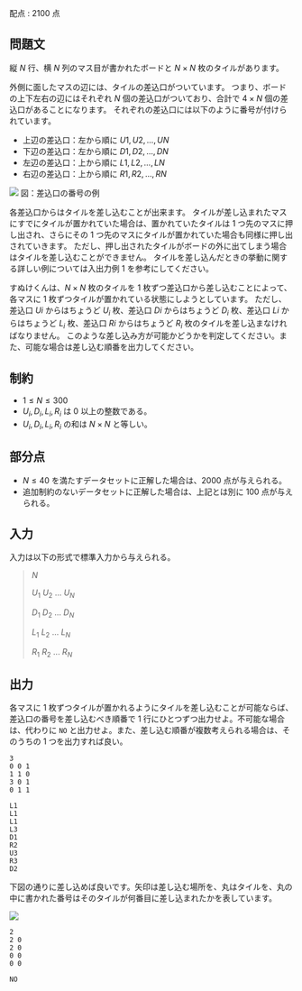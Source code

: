 配点 : $2100$ 点

## 問題文

縦 $N$ 行、横 $N$ 列のマス目が書かれたボードと $N \times N$ 枚のタイルがあります。

外側に面したマスの辺には、タイルの差込口がついています。
つまり、ボードの上下左右の辺にはそれぞれ $N$ 個の差込口がついており、合計で $4 \times N$ 個の差込口があることになります。
それぞれの差込口には以下のように番号が付けられています。

- 上辺の差込口：左から順に $U1, U2, ..., UN$
- 下辺の差込口：左から順に $D1, D2, ..., DN$
- 左辺の差込口：上から順に $L1, L2, ..., LN$
- 右辺の差込口：上から順に $R1, R2, ..., RN$

![](https://atcoder.jp/img/code-festival-2016-final/916ffede6e718801d689f189e658a9bb.png)
図：差込口の番号の例

各差込口からはタイルを差し込むことが出来ます。
タイルが差し込まれたマスにすでにタイルが置かれていた場合は、置かれていたタイルは $1$ つ先のマスに押し出され、さらにその $1$ つ先のマスにタイルが置かれていた場合も同様に押し出されていきます。
ただし、押し出されたタイルがボードの外に出てしまう場合はタイルを差し込むことができません。
タイルを差し込んだときの挙動に関する詳しい例については入出力例 $1$ を参考にしてください。

すぬけくんは、$N \times N$ 枚のタイルを $1$ 枚ずつ差込口から差し込むことによって、各マスに $1$ 枚ずつタイルが置かれている状態にしようとしています。
ただし、差込口 $Ui$ からはちょうど $U_i$ 枚、差込口 $Di$ からはちょうど $D_i$ 枚、差込口 $Li$ からはちょうど $L_i$ 枚、差込口 $Ri$ からはちょうど $R_i$ 枚のタイルを差し込まなければなりません。
このような差し込み方が可能かどうかを判定してください。また、可能な場合は差し込む順番を出力してください。

## 制約

- $1 \leq N \leq 300$
- $U_i,D_i,L_i,R_i$ は $0$ 以上の整数である。
- $U_i,D_i,L_i,R_i$ の和は $N \times N$ と等しい。

## 部分点

- $N \leq 40$ を満たすデータセットに正解した場合は、$2000$ 点が与えられる。
- 追加制約のないデータセットに正解した場合は、上記とは別に $100$ 点が与えられる。

## 入力

入力は以下の形式で標準入力から与えられる。

> $N$
> 
> $U_1$ $U_2$ $...$ $U_N$
> 
> $D_1$ $D_2$ $...$ $D_N$
> 
> $L_1$ $L_2$ $...$ $L_N$
> 
> $R_1$ $R_2$ $...$ $R_N$

## 出力

各マスに $1$ 枚ずつタイルが置かれるようにタイルを差し込むことが可能ならば、差込口の番号を差し込むべき順番で $1$ 行にひとつずつ出力せよ。不可能な場合は、代わりに `NO` と出力せよ。また、差し込む順番が複数考えられる場合は、そのうちの $1$ つを出力すれば良い。

```input1
3
0 0 1
1 1 0
3 0 1
0 1 1
```

```output1
L1
L1
L1
L3
D1
R2
U3
R3
D2
```

下図の通りに差し込めば良いです。矢印は差し込む場所を、丸はタイルを、丸の中に書かれた番号はそのタイルが何番目に差し込まれたかを表しています。

![](https://atcoder.jp/img/code-festival-2016-final/252110b5818dc7d972f77d90f99cb8cb.png)

```input2
2
2 0
2 0
0 0
0 0
```

```output2
NO
```